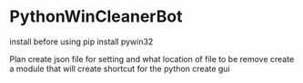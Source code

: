 # PythonWinCleanerBot
install before using
pip install pywin32

Plan
create json file for setting and what location of file to be remove
create a module that will create shortcut for the python
create gui

